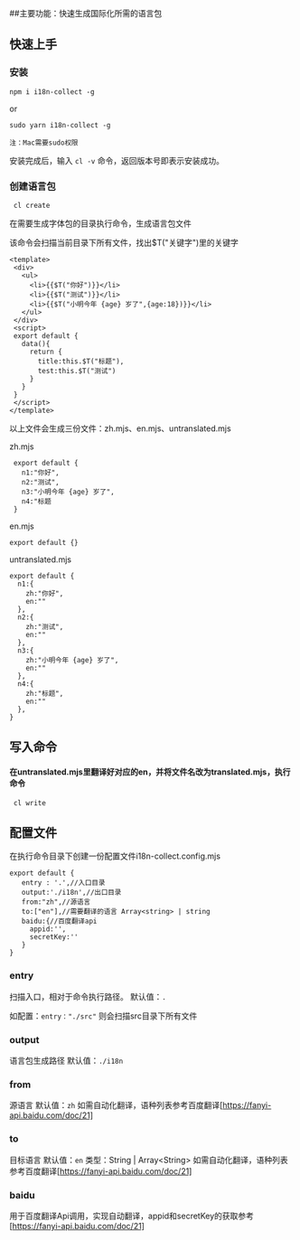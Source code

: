 
##主要功能：快速生成国际化所需的语言包

## 快速上手
### 安装
```
npm i i18n-collect -g
```
or
```
sudo yarn i18n-collect -g
```
`注：Mac需要sudo权限`

安装完成后，输入 `cl -v` 命令，返回版本号即表示安装成功。
### 创建语言包
```
 cl create 
 ```
 在需要生成字体包的目录执行命令，生成语言包文件

 该命令会扫描当前目录下所有文件，找出$T("关键字")里的关键字


 ```
 <template>
  <div>
    <ul>
      <li>{{$T("你好")}}</li>
      <li>{{$T("测试")}}</li>
      <li>{{$T("小明今年 {age} 岁了",{age:18})}}</li>
    </ul>
  </div>
  <script>
  export default {
    data(){
      return {
        title:this.$T("标题"),
        test:this.$T("测试")
      }
    }
  }
  </script>
 </template>
 ```

以上文件会生成三份文件：zh.mjs、en.mjs、untranslated.mjs

zh.mjs
```
 export default {
   n1:"你好",
   n2:"测试",
   n3:"小明今年 {age} 岁了",
   n4:"标题
 }
 ```
 en.mjs
 ```
 export default {}
 ```

 untranslated.mjs
 ```
 export default {
   n1:{
     zh:"你好",
     en:""
   },
   n2:{
     zh:"测试",
     en:""
   },
   n3:{
     zh:"小明今年 {age} 岁了",
     en:""
   },
   n4:{
     zh:"标题",
     en:""
   },
 }
 ```

 
## 写入命令
#### 在untranslated.mjs里翻译好对应的en，并将文件名改为translated.mjs，执行命令
```
 cl write
 ```
 
## 配置文件

 在执行命令目录下创建一份配置文件i18n-collect.config.mjs

 ```
export default {
    entry : '.',//入口目录
    output:'./i18n',//出口目录
    from:"zh",//源语言
    to:["en"],//需要翻译的语言 Array<string> | string
    baidu:{//百度翻译api
      appid:'',
      secretKey:''
    }
}
 ```
### entry
扫描入口，相对于命令执行路径。
默认值：`.`
 
如配置：`entry："./src"`
则会扫描src目录下所有文件
### output
语言包生成路径
默认值：`./i18n`

### from
源语言
默认值：`zh`
如需自动化翻译，语种列表参考百度翻译[https://fanyi-api.baidu.com/doc/21]

### to
目标语言
默认值：`en`
类型：String | Array\<String\>
如需自动化翻译，语种列表参考百度翻译[https://fanyi-api.baidu.com/doc/21]
### baidu
用于百度翻译Api调用，实现自动翻译，appid和secretKey的获取参考[https://fanyi-api.baidu.com/doc/21]



